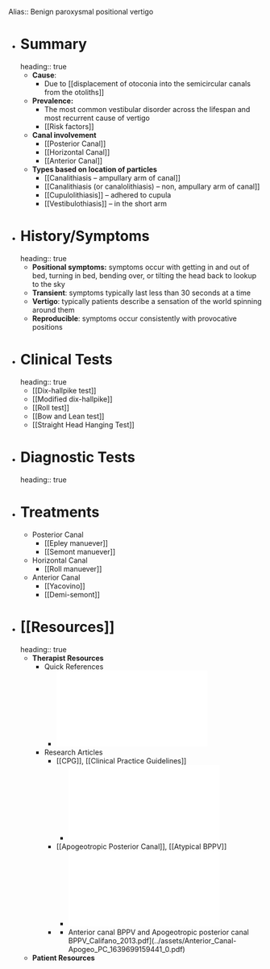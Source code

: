 Alias:: Benign paroxysmal positional vertigo

- # Summary
  heading:: true
	- **Cause**:
		- Due to [[displacement of otoconia into the semicircular canals from the otoliths]]
	- **Prevalence:**
		- The most common vestibular disorder across the lifespan and most recurrent cause of vertigo
		- [[Risk factors]]
	- **Canal involvement**
		- [[Posterior Canal]]
		- [[Horizontal Canal]]
		- [[Anterior Canal]]
	- **Types based on location of particles**
		- [[Canalithiasis – ampullary arm of canal]]
		- [[Canalithiasis (or canalolithiasis) – non, ampullary arm of canal]]
		- [[Cupulolithiasis]] – adhered to cupula
		- [[Vestibulothiasis]] – in the short arm
- # History/Symptoms
  heading:: true
	- **Positional symptoms:** symptoms occur with getting in and out of bed, turning in bed, bending over, or tilting the head back to lookup to the sky
	- **Transient**: symptoms typically last less than 30 seconds at a time
	- **Vertigo**: typically patients describe a sensation of the world spinning around them
	- **Reproducible**: symptoms occur consistently with provocative positions
- # Clinical Tests
  heading:: true
	- [[Dix-hallpike test]]
	- [[Modified dix-hallpike]]
	- [[Roll test]]
	- [[Bow and Lean test]]
	- [[Straight Head Hanging Test]]
- # Diagnostic Tests
  heading:: true
- # Treatments
	- Posterior Canal
		- [[Epley manuever]]
		- [[Semont manuever]]
	- Horizontal Canal
		- [[Roll manuever]]
	- Anterior Canal
		- [[Yacovino]]
		- [[Demi-semont]]
- # [[Resources]]
  heading:: true
	- **Therapist Resources**
		- Quick References
			- ![BPPV Color Quick Reference Guide .pdf](../assets/BPPV_Color_Quick_Reference_Guide_1639699021390_0.pdf)
		- Research Articles
			- [[CPG]], [[Clinical Practice Guidelines]]
				- ![BPPV Practice Guidelines_Bhattacharyya_2017.pdf](../assets/BPPV_Practice_Guidelines_AAO-HNS.2017_1639699140635_0.pdf)
			- [[Apogeotropic Posterior Canal]], [[Atypical BPPV]]
				- ![Apogeotropic Posterior Semicircular Canal Benign Paroxysmal Positional Vertigo_Vannucchi_2015.pdf](../assets/AC_and_ageo-PC_1639699150229_0.pdf)
			-
				- Anterior canal BPPV and Apogeotropic posterior canal BPPV_Califano_2013.pdf](../assets/Anterior_Canal-Apogeo_PC_1639699159441_0.pdf)
	- **Patient Resources**